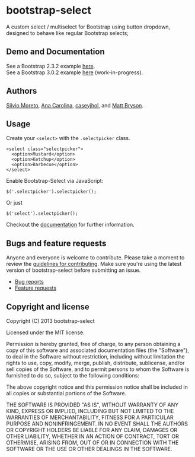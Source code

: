 bootstrap-select
================

A custom select / multiselect for Bootstrap using button dropdown, designed to behave like regular Bootstrap selects;

## Demo and Documentation

See a Bootstrap 2.3.2 example [here](http://silviomoreto.github.com/bootstrap-select/). <br/>
See a Bootstrap 3.0.2 example [here](http://silviomoreto.github.com/bootstrap-select/3) (work-in-progress).

## Authors

[Silvio Moreto](http://github.com/silviomoreto),
[Ana Carolina](http://github.com/anacarolinats),
[caseyjhol](https://github.com/caseyjhol), and
[Matt Bryson](https://github.com/mattbryson).

## Usage

Create your `<select>` with the `.selectpicker` class.

    <select class="selectpicker">
      <option>Mustard</option>
      <option>Ketchup</option>
      <option>Barbecue</option>
    </select>
    
Enable Bootstrap-Select via JavaScript:

    $('.selectpicker').selectpicker();

Or just

    $('select').selectpicker();

Checkout the [documentation](http://silviomoreto.github.com/bootstrap-select/) for further information.

## Bugs and feature requests

Anyone and everyone is welcome to contribute. Please take a moment to
review the [guidelines for contributing](CONTRIBUTING.md). Make sure you're using the latest version of bootstrap-select before submitting an issue.

* [Bug reports](CONTRIBUTING.md#bugs)
* [Feature requests](CONTRIBUTING.md#features)

## Copyright and license

Copyright (C) 2013 bootstrap-select

Licensed under the MIT license.

Permission is hereby granted, free of charge, to any person obtaining a copy of this software and associated documentation files (the "Software"), to deal in the Software without restriction, including without limitation the rights to use, copy, modify, merge, publish, distribute, sublicense, and/or sell copies of the Software, and to permit persons to whom the Software is furnished to do so, subject to the following conditions:

The above copyright notice and this permission notice shall be included in all copies or substantial portions of the Software.

THE SOFTWARE IS PROVIDED "AS IS", WITHOUT WARRANTY OF ANY KIND, EXPRESS OR IMPLIED, INCLUDING BUT NOT LIMITED TO THE WARRANTIES OF MERCHANTABILITY, FITNESS FOR A PARTICULAR PURPOSE AND NONINFRINGEMENT. IN NO EVENT SHALL THE AUTHORS OR COPYRIGHT HOLDERS BE LIABLE FOR ANY CLAIM, DAMAGES OR OTHER LIABILITY, WHETHER IN AN ACTION OF CONTRACT, TORT OR OTHERWISE, ARISING FROM, OUT OF OR IN CONNECTION WITH THE SOFTWARE OR THE USE OR OTHER DEALINGS IN THE SOFTWARE.
